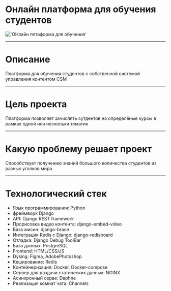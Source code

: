# Онлайн платформа для обучения студентов
!['ОНлайн плтаформа для обучения'](https://eduzillio.com/wp-content/uploads/2020/07/virtual-classrooms-969x500.png)
___
# Описание 
Платформа для обучения студентов  с собственной системой управления контентом CSM
___
# Цель проекта
Платформа позволяет зачислять сутдентов на определёные курсы в рамках одной или нескольки тематик 
___
# Какую проблему решает проект
Способствует получению знаний большого количества студентов из разных уголков мира
___
# Технологический стек
* Язык программирования: Python 
* фреймворк Django 
* API: Django REST framework 
* Прорисовка видео контента: django-embed-video 
* База мисин: django-brace 
* Интеграция Redis с Django: django-redisboard 
* Отладка: Django Debug ToolBar
* База данных: PostgreSQL
* Frontend: HTML/CSS/JS
* Dуsing: Figma, AdobePhotoshop
* Кеширование:  Redis
* Контейнеризация: Docker, Docker-compose
* Сервер для раздачи статических данных: NGINX
* Асинхронный серве: Daphne
* Реализация комнат чата: Channels
